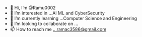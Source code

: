 - 👋 Hi, I’m @Ramu0002
- 👀 I’m interested in ...AI ML and CyberSecurity
- 🌱 I’m currently learning ...Computer Science and Engineering
- 💞️ I’m looking to collaborate on ...
- 📫 How to reach me ...ramac3586@gmail.com

<!---
Ramu0002/Ramu0002 is a ✨ special ✨ repository because its `README.md` (this file) appears on your GitHub profile.
You can click the Preview link to take a look at your changes.
--->
